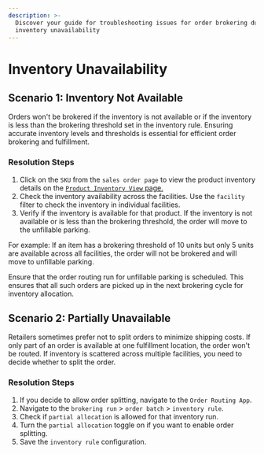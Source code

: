 ```yaml
---
description: >-
  Discover your guide for troubleshooting issues for order brokering due to
  inventory unavailability
---
```


# Inventory Unavailability

## Scenario 1: Inventory Not Available

Orders won't be brokered if the inventory is not available or if the inventory is less than the brokering threshold set in the inventory rule. Ensuring accurate inventory levels and thresholds is essential for efficient order brokering and fulfillment.

### Resolution Steps

1. Click on the `SKU` from the `sales order page` to view the product inventory details on the [`Product Inventory View` page.](../inventory-management/product-inventory-view.md)
2. Check the inventory availability across the facilities. Use the `facility` filter to check the inventory in individual facilities.
3. Verify if the inventory is available for that product. If the inventory is not available or is less than the brokering threshold, the order will move to the unfillable parking.

For example: If an item has a brokering threshold of 10 units but only 5 units are available across all facilities, the order will not be brokered and will move to unfillable parking.

Ensure that the order routing run for unfillable parking is scheduled. This ensures that all such orders are picked up in the next brokering cycle for inventory allocation.

## Scenario 2: Partially Unavailable

Retailers sometimes prefer not to split orders to minimize shipping costs. If only part of an order is available at one fulfillment location, the order won't be routed. If inventory is scattered across multiple facilities, you need to decide whether to split the order.

### Resolution Steps

1. If you decide to allow order splitting, navigate to the `Order Routing App`.
2. Navigate to the `brokering run` > `order batch` > `inventory rule`.
3. Check if `partial allocation` is allowed for that inventory run.
4. Turn the `partial allocation` toggle on if you want to enable order splitting.
5. Save the `inventory rule` configuration.

